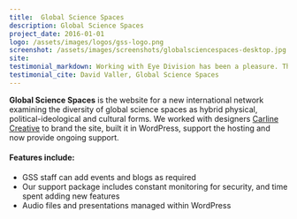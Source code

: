 ```yaml
---
title:  Global Science Spaces
description: Global Science Spaces
project_date: 2016-01-01
logo: /assets/images/logos/gss-logo.png
screenshot: /assets/images/screenshots/globalsciencespaces-desktop.jpg
site: 
testimonial_markdown: Working with Eye Division has been a pleasure. They helped us to understand more fully what we were looking for from our website, and then to make it happen. Support has been seamless and effective throughout - I'm more than happy to recommend them in the most positive terms.
testimonial_cite: David Valler, Global Science Spaces
---
```


**Global Science Spaces** is the website for a new international network examining the diversity of global science spaces as hybrid physical, political-ideological and cultural forms. We worked with designers [Carline Creative](http://www.carlinecreative.co.uk) to brand the site, built it in WordPress, support the hosting and now provide ongoing support.  

<h4>Features include:</h4>
<ul class="list-group">
<li class="list-group-item">GSS staff can add events and blogs as required</li>
<li class="list-group-item">Our support package includes constant monitoring for security, and time spent adding new features</li>
<li class="list-group-item">Audio files and presentations managed within WordPress</li>
</ul>